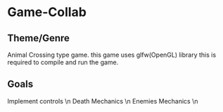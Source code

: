 # Game-Collab

## Theme/Genre

Animal Crossing type game. this game uses glfw(OpenGL) library this is required to compile and run the game.

## Goals

Implement controls \n
Death Mechanics \n
Enemies Mechanics \n
